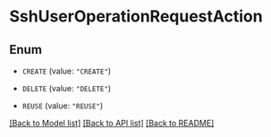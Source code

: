 # SshUserOperationRequestAction

## Enum


* `CREATE` (value: `"CREATE"`)

* `DELETE` (value: `"DELETE"`)

* `REUSE` (value: `"REUSE"`)


[[Back to Model list]](../README.md#documentation-for-models) [[Back to API list]](../README.md#documentation-for-api-endpoints) [[Back to README]](../README.md)


